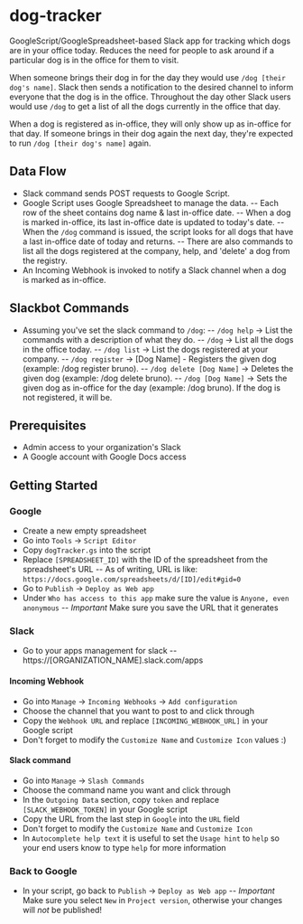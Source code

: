 # dog-tracker
GoogleScript/GoogleSpreadsheet-based Slack app for tracking which dogs are in your office today.
Reduces the need for people to ask around if a particular dog is in the office for them to visit.

When someone brings their dog in for the day they would use `/dog [their dog's name]`.
Slack then sends a notification to the desired channel to inform everyone that the dog is in the office.
Throughout the day other Slack users would use `/dog` to get a list of all the dogs currently in the office that day.

When a dog is registered as in-office, they will only show up as in-office for that day. If someone brings in their
dog again the next day, they're expected to run `/dog [their dog's name]` again.

## Data Flow
- Slack command sends POST requests to Google Script.
- Google Script uses Google Spreadsheet to manage the data.
-- Each row of the sheet contains dog name & last in-office date.
-- When a dog is marked in-office, its last in-office date is updated to today's date.
-- When the `/dog` command is issued, the script looks for all dogs that have a last in-office date of today and returns.
-- There are also commands to list all the dogs registered at the company, help, and 'delete' a dog from the registry.
- An Incoming Webhook is invoked to notify a Slack channel when a dog is marked as in-office.

## Slackbot Commands
- Assuming you've set the slack command to `/dog`:
-- `/dog help` -> List the commands with a description of what they do.
-- `/dog` -> List all the dogs in the office today.
-- `/dog list` -> List the dogs registered at your company.
-- `/dog register` -> [Dog Name] - Registers the given dog (example: /dog register bruno).
-- `/dog delete [Dog Name]` -> Deletes the given dog (example: /dog delete bruno).
-- `/dog [Dog Name]` -> Sets the given dog as in-office for the day (example: /dog bruno). If the dog is not registered, it will be.

## Prerequisites
- Admin access to your organization's Slack
- A Google account with Google Docs access

## Getting Started

### Google
- Create a new empty spreadsheet
- Go into `Tools` -> `Script Editor`
- Copy `dogTracker.gs` into the script
- Replace `[SPREADSHEET_ID]` with the ID of the spreadsheet from the spreadsheet's URL
-- As of writing, URL is like: `https://docs.google.com/spreadsheets/d/[ID]/edit#gid=0`
- Go to `Publish` -> `Deploy as Web app`
- Under `Who has access to this app` make sure the value is `Anyone, even anonymous`
-- *Important* Make sure you save the URL that it generates

### Slack
- Go to your apps management for slack
-- https://[ORGANIZATION_NAME].slack.com/apps

#### Incoming Webhook
- Go into `Manage` -> `Incoming Webhooks` -> `Add configuration`
- Choose the channel that you want to post to and click through
- Copy the `Webhook URL` and replace `[INCOMING_WEBHOOK_URL]` in your Google script
- Don't forget to modify the `Customize Name` and `Customize Icon` values :)

#### Slack command
- Go into `Manage` -> `Slash Commands`
- Choose the command name you want and click through
- In the `Outgoing Data` section, copy `token` and replace `[SLACK_WEBHOOK_TOKEN]` in your Google script
- Copy the URL from the last step in `Google` into the `URL` field
- Don't forget to modify the `Customize Name` and `Customize Icon`
- In `Autocomplete help text` it is useful to set the `Usage hint` to `help` so your end users know to type `help` for more information

### Back to Google
- In your script, go back to `Publish` -> `Deploy as Web app`
-- *Important* Make sure you select `New` in `Project version`, otherwise your changes will *not* be published!
